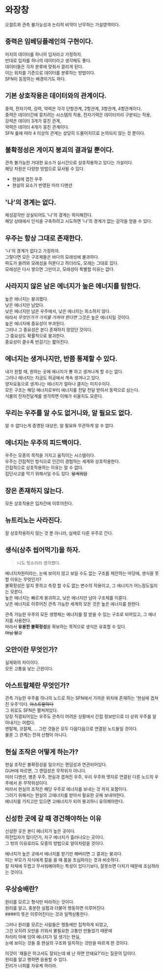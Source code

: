 # 와장창
오컬트와 관측 불가능성과 논리적 비약이 난무하는 가설영역이다.

## 중력은 임베딩플레인의 구현이다.
미지의 데이터를 하나의 입자라고 가정하자.  
반대로 입자를 하나의 데이터라고 생각해도 좋다.  
데이터들은 각자 분류에 맞춰서 끌리게 된다.  
이는 위치를 기준으로 데이터를 분류하는 방법이다.  
SFN이 등장하는 배경이기도 하다.  

## 기본 상호작용은 데이터와의 관계이다.
중력, 전자기력, 강력, 약력은 각각 단항관계, 2항관계, 3항관계, 4항관계이다.  
중력은 데이터간에 뭉치려는 시스템의 작용,
전자기력은 데이터끼리 구분되는 작용,  
강력은 데이터 3개가 뭉친 관계,  
약력은 데이터 4개가 뭉친 관계이다.  
SFN 룰에 따라 4 이상의 관계는 상당히 드물어지므로 논의되지 않는 것 뿐이다.  

## 불확정성은 게이지 붕괴의 결과일 뿐이다.
관측 불가능한 거대한 요소가 실시간으로 상호작용하고 있다는 가설이다.  
해당 차원은 다양한 방법으로 묘사될 수 있다.  

- 현실에 겹친 우주
- 현실의 요소가 반영된 미러 디멘션

## '나'의 경계는 없다.
체성감각만 상실되어도 '나'의 경계는 희미해진다.  
해당 상태에서 인식을 구축하려고 시도하면 '나'의 경계가 없는 감각을 얻을 수 있다.  

## 우주는 항상 그대로 존재한다.
'나'의 경계가 없다고 가정하자.  
그렇다면 모든 구조체들은 바다의 모래성에 불과하다.  
파도가 쓸려와 모래성을 허문다고 하더라도, 모래는 그대로 있다.  
모래성은 다시 쌓으면 그만이고, 모래성이 특별할 이유는 없다.  

## 사라지지 않은 남은 에너지가 높은 에너지를 탐한다.
높은 에너지는 붕괴했다.  
낮은 에너지만 남았다.  
낮은 에너지만 남은 우주에서, 낮은 에너지는 희소하지 않다.  
따라서 *무엇인가가 가치를 가져야 한다면* 그것은 높은 에너지일 것이다.  
높은 에너지에 중요성이 부과된다.  
그러나 그 중요성은 본디 존재하지 않았던 것이다.  
그 중요성도 확률적으로 붕괴한다.  
중요성이 클수록 반감기는 짧아진다.  

## 에너지는 생겨나지만, 반쯤 통제할 수 있다.
내가 원할 때, 원하는 곳에 에너지가 뿅 하고 생겨나게 할 수는 없다.  
그러나 에너지는 지금도 허공에서 계속 생겨나고 있다.  
양자요동으로 생겨나는 에너지가 얼마나 클지는 미지수이다.  
모든 구조는 해당 에너지로부터 에너지를 전달 전달 받아서 동력으로 삼는다.  
식물의 전자전달계를 생각하면 이해가 쉬울지도 모른다.  

## 우리는 우주를 알 수도 없거니와, 알 필요도 없다.  
알 수 없다는게 증명된 대상은, 알 필요와 무관하게 알 수 없다.  

## 에너지는 우주의 피드백이다.
우주는 모종의 목적을 가지고 움직이는 시스템이다.  
우주는 간접적인 방식으로 인간이 경험하는 세계와 상호작용한다.  
간접적으로 상호작용하는 이유는 알 수 없다.  
집단사고를 막기 위해서일 수도 있다. <del>알게뭐람</del>

## 장은 존재하지 않는다.
모든 상호작용은 입자간에 이루어진다.

## 뉴트리노는 사라진다.
잘 상호작용하지 않는 것 뿐 아니라, 실제로 다른 우주로 간다.

## 생식(상추 씹어먹기)을 하자.
> 나도 헛소리라 생각했다.

에너지차원이라는, 눈에 보이지 않고 보일 수도 없는 구조를 제안하는 마당에, 생식을 못 할 이유는 무엇인가?  
불확정성은 알지 못하고 측정 할 수도 없는 변수의 작용이고, 그 에너지가 어느정도일지는 모른다.  
높은 에너지는 빠르게 붕괴하고, 낮은 에너지만 남아 구조체를 이룬다.  
낮은 에너지로 이루어진 관측 가능한 세계의 모든 것은 높은 에너지를 원한다.  

관측 가능한 우주의 모든 생명체는 에너지를 잘 받을 수 있는 구조로 되어있고, 그 에너지를 사용한다.  
따라서 **유용한 불확정성**을 확보하는 목적으로 생식은 유효할 수 있다.  
<del>아님 말고</del>

## 오만이란 무엇인가?
실제와의 차이이다.  
모든 고통을 낳는 근원이다.  

## 아스트랄체란 무엇인가?
관측 가능한 우주를 하나의 노드로 하는 SFN에서 가까운 위치에 존재하는 '현실에 겹쳐진 우주'이다. <del>아스트랄하다</del>  
그 위로도 SFN은 펼쳐져있다.  
당장 직결되어있는 우주도 관측이 어려운 상황에서 간접 정보만으로 더 상위 우주를 알아내기는 어렵다.  
멘탈체, 코잘체, ... 그런 것들은 모두 다음다음으로 연결된 노드들일 것이다.  
물론 그 관계는 전혀 선형이 아니다.  

## 현실 조작은 어떻게 하는가?
현실 조작은 불확정성을 일으키는 랜덤성과 연관되어있다.  
GUH에 따르면, 그 랜덤성은 무작위가 아니다.  
미러 디멘션, 병존 우주, 현실과 겹쳐진 우주, 우리 우주와 엣지로 연결된 다른 노드의 우주에서 온 무작위성이다.  
따라서 현실의 조작은 해당 우주로 에너지를 보내는 것 까지 포함이다.  
그러기 위해서는 현실의 고에너지를 받아서 필요한 곳에 보내야한다.  
에너지를 가지고만 있으면 고에너지가 되어 붕괴하니 유의해야한다.  

## 신성한 곳에 갈 때 경건해야하는 이유
신성한 곳은 본디 에너지가 높은 곳이다.  
하전입자가 많다던가, 지구 에너지가 흘러나오는 곳이다.  
그 밖의 이유로라도 모종의 방법으로 알아차렸을 것이다.  

에너지가 높은 곳에서 에너지를 받기만 해버리면 그 결과는 붕괴다.  
이는 부모가 자식에게 칼을 쓸 때 몸을 조심하라는 것과 비슷하다.  
칼 자체에 두렵고 무서워해야하는 특성이 있다기보다, 잘못쓰면 다치기 때문에 조심하라는 것이다.  

## 우상숭배란?
원리를 모르고 형식만 따라하는 것이다.  
원리를 알고, 충분한 실험과 더불어 행동하면 이루어진다.  
####의 뜻은 이루어진다는 것과 일맥상통한다.

그러나 원리를 모르는 사람들은 행동에만 집착하게 되었고,  
그건 오히려 오만을 키워서 불필요한 고통만 만들었기 때문에  
차라리 아예 잉여 에너지가 덜 생기는 현실,  
눈에 보이는 것들 중 현실의 구조와 일치하는 것만을 따르게 한 것이다.  

이것이 '쟤들은 하고서도 잘되는데 왜 난 하면 안돼요?'라는 질문의 답이다.  
원리를 알고 행하면 응용할 수 있다.  
진리가 너희를 자유케 하리라.  
